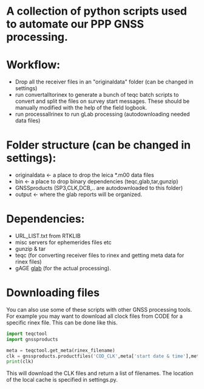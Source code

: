

# A collection of python scripts used to automate our PPP GNSS processing. #



# Workflow: 
* Drop all the receiver files in an "originaldata" folder (can be changed in settings)
* run convertalltorinex to generate a bunch of teqc batch scripts to convert and split the files on survey start messages. These should be manually modified with the help of the field logbook.
* run processallrinex to run gLab processing (autodownloading needed data files)


# Folder structure (can be changed in settings):
* originaldata <- a place to drop the leica *.m00 data files 
* bin <- a place to drop binary dependencies (teqc,glab,tar,gunzip)
* GNSSproducts (SP3,CLK,DCB,.. are autodownloaded to this folder)
* output <- where the glab reports will be organized.


# Dependencies:
* URL_LIST.txt from RTKLIB
* misc servers for ephemerides files etc
* gunzip & tar 
* teqc (for converting receiver files to rinex and getting meta data for rinex files)
* gAGE [glab](http://www.gage.upc.edu/gLAB) (for the actual processing). 


# Downloading files
You can also use some of these scripts with other GNSS processing tools. For example you may want to download all clock files from CODE for a specific rinex file. This can be done like this. 

```python
import teqctool 
import gnssproducts

meta = teqctool.get_meta(rinex_filename)
clk = gnssproducts.productfiles('COD_CLK',meta['start date & time'],meta['final date & time'])
print(clk)
```

This will download the CLK files and return a list of filenames. The location of the local cache is specified in settings.py. 




